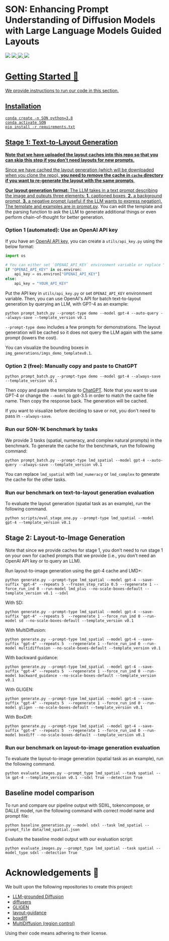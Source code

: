 # SON: Enhancing Prompt Understanding of Diffusion Models with Large Language Models Guided Layouts


<a href='https://weiyueli7.github.io/SON/'><img src='https://img.shields.io/badge/Project-Page-Green'></a>  <a href=''><img src='https://img.shields.io/badge/Report-PDF-blue'> <a href=''><img src='https://img.shields.io/badge/Poster-PDF-red'> <a href='https://github.com/weiyueli7/SON/tree/main/data'><img src='https://img.shields.io/badge/SON-Dataset-yellow'>
# Getting Started 🚀

We provide instructions to run our code in this section.

## Installation
```
conda create -n SON python=3.8
conda activate SON
pip install -r requirements.txt
```
## Stage 1: Text-to-Layout Generation
**Note that we have uploaded the layout caches into this repo so that you can skip this step if you don't need layouts for new prompts.**

Since we have cached the layout generation (which will be downloaded when you clone the repo), **you need to remove the cache in `cache` directory if you want to re-generate the layout with the same prompts**.

**Our layout generation format:** The LLM takes in a text prompt describing the image and outputs three elements: **1.** captioned boxes, **2.** a background prompt, **3.** a negative prompt (useful if the LLM wants to express negation). The template and examples are in [prompt.py](prompt.py). You can edit the template and the parsing function to ask the LLM to generate additional things or even perform chain-of-thought for better generation.

### Option 1 (automated): Use an OpenAI API key
If you have an [OpenAI API key](https://openai.com/blog/openai-api), you can create a `utils/api_key.py` using the below format:

```python
import os

# You can either set `OPENAI_API_KEY` environment variable or replace "YOUR_API_KEY" below with your OpenAI API key
if "OPENAI_API_KEY" in os.environ:
    api_key = os.environ["OPENAI_API_KEY"]
else:
    api_key = "YOUR_API_KEY"
```

Put the API key in `utils/api_key.py` or set `OPENAI_API_KEY` environment variable. Then, you can use OpenAI's API for batch text-to-layout generation by querying an LLM, with GPT-4 as an example:

```
python prompt_batch.py --prompt-type demo --model gpt-4 --auto-query --always-save --template_version v0.1
```

`--prompt-type demo` includes a few prompts for demonstrations. The layout generation will be cached so it does not query the LLM again with the same prompt (lowers the cost).

You can visualize the bounding boxes in `img_generations/imgs_demo_templatev0.1`.

### Option 2 (free): Manually copy and paste to ChatGPT
```
python prompt_batch.py --prompt-type demo --model gpt-4 --always-save --template_version v0.1
```
Then copy and paste the template to [ChatGPT](https://chat.openai.com). Note that you want to use GPT-4 or change the `--model` to gpt-3.5 in order to match the cache file name. Then copy the response back. The generation will be cached.

If you want to visualize before deciding to save or not, you don't need to pass in `--always-save`.


### Run our SON-1K benchmark by tasks

We provide 3 tasks (spatial, numeracy, and complex natural prompts) in the benchmark. To generate the cache for the benchmark, run the following command:
```
python prompt_batch.py --prompt-type lmd_spatial --model gpt-4 --auto-query --always-save --template_version v0.1
```
You can replace `lmd_spatial` with `lmd_numeracy` or `lmd_complex` to generate the cache for the other tasks.

### Run our benchmark on text-to-layout generation evaluation
To evaluate the layout generation (spatial task as an example), run the following command.
```
python scripts/eval_stage_one.py --prompt-type lmd_spatial --model gpt-4 --template_version v0.1
```

## Stage 2: Layout-to-Image Generation
Note that since we provide caches for stage 1, you don't need to run stage 1 on your own for cached prompts that we provide (i.e., you don't need an OpenAI API key or to query an LLM).

Run layout-to-image generation using the gpt-4 cache and LMD+:
```
python generate.py --prompt-type lmd_spatial --model gpt-4 --save-suffix "gpt-4" --repeats 5 --frozen_step_ratio 0.5 --regenerate 1 --force_run_ind 0 --run-model lmd_plus --no-scale-boxes-default --template_version v0.1 --sdxl
```
With SD:
```
python generate.py --prompt-type lmd_spatial --model gpt-4 --save-suffix "gpt-4" --repeats 5  --regenerate 1 --force_run_ind 0 --run-model sd --no-scale-boxes-default --template_version v0.1
```
With MultiDiffusion:
```
python generate.py --prompt-type lmd_spatial --model gpt-4 --save-suffix "gpt-4" --repeats 5  --regenerate 1 --force_run_ind 0 --run-model multidiffusion --no-scale-boxes-default --template_version v0.1
```
With backward guidance:
```
python generate.py --prompt-type lmd_spatial --model gpt-4 --save-suffix "gpt-4" --repeats 5  --regenerate 1 --force_run_ind 0 --run-model backward_guidance --no-scale-boxes-default --template_version v0.1
```
With GLIGEN:
```
python generate.py --prompt-type lmd_spatial --model gpt-4 --save-suffix "gpt-4" --repeats 5  --regenerate 1 --force_run_ind 0 --run-model gligen --no-scale-boxes-default --template_version v0.1
```
With BoxDiff:
```
python generate.py --prompt-type lmd_spatial --model gpt-4 --save-suffix "gpt-4" --repeats 5  --regenerate 1 --force_run_ind 0 --run-model boxdiff --no-scale-boxes-default --template_version v0.1
```


### Run our benchmark on layout-to-image generation evaluation

To evaluate the layout-to-image generation (spatial task as an example), run the following command.
```shell
python evaluate_images.py --prompt_type lmd_spatial --task spatial --lm gpt-4 --template_version v0.1 --sdxl True --detection True
```

## Baseline model comparison
To run and compare our pipeline output with SDXL, tokencompose, or DALLE model, run the following command with correct model name and prompt file:

```shell
python baseline_generation.py --model sdxl --task lmd_spatial --prompt_file data/lmd_spatial.json
```

Evaluate the baseline model output with our evaluation script:

```shell
python evaluate_images.py --prompt_type lmd_spatial --task spatial --model_type sdxl --detection True
```






# Acknowledgements 🙏

We built upon the following repositories to create this project:
- [LLM-grounded Diffusion](https://github.com/TonyLianLong/LLM-groundedDiffusion)
- [diffusers](https://huggingface.co/docs/diffusers/index)
- [GLIGEN](https://github.com/gligen/GLIGEN)
- [layout-guidance](https://github.com/silent-chen/layout-guidance)
- [boxdiff](https://github.com/showlab/BoxDiff)
- [MultiDiffusion (region control)](https://github.com/omerbt/MultiDiffusion/tree/master)

Using their code means adhering to their license.
